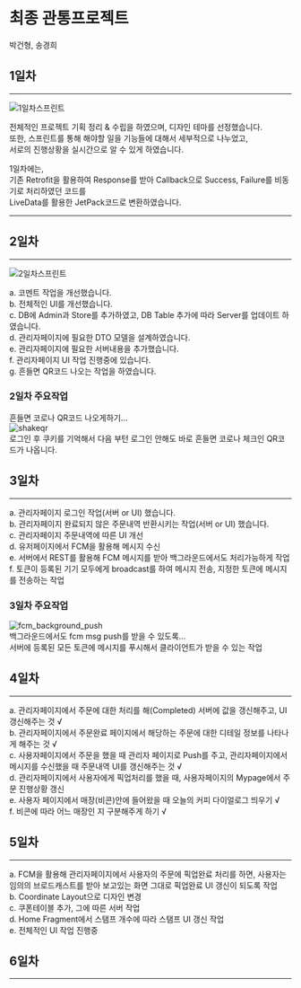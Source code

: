 # 최종 관통프로젝트
박건형, 송경희


## 1일차  
---  
![1일차스프린트](/uploads/f1bbecede5e20c58dc217c3d377b9cbf/1일차스프린트.png)  

전체적인 프로젝트 기획 정리 & 수립을 하였으며, 디자인 테마를 선정했습니다.  
또한, 스프린트를 통해 해야할 일을 기능들에 대해서 세부적으로 나누었고,  
서로의 진행상황을 실시간으로 알 수 있게 하였습니다.  
  
1일차에는,  
기존 Retrofit을 활용하여 Response를 받아 Callback으로 Success, Failure를 비동기로 처리하였던 코드를  
LiveData를 활용한 JetPack코드로 변환하였습니다.  
  
---

## 2일차  
---
![2일차스프린트](/uploads/9cb64f9b50fdceba2a0808360ef6bfda/2일차스프린트.png)  

a. 코멘트 작업을 개선했습니다.  
b. 전체적인 UI를 개선했습니다.  
c. DB에 Admin과 Store를 추가하였고, DB Table 추가에 따라 Server를 업데이트 하였습니다.  
d. 관리자페이지에 필요한 DTO 모델을 설계하였습니다.  
e. 관리자페이지에 필요한 서버내용을 추가했습니다.  
f. 관리자페이지 UI 작업 진행중에 있습니다.  
g. 흔들면 QR코드 나오는 작업을 하였습니다.  

### 2일차 주요작업  
흔들면 코로나 QR코드 나오게하기...  
![shakeqr](/uploads/528d112cea582a4e65ebbad6bf0b8126/shakeqr.gif)  
로그인 후 쿠키를 기억해서 다음 부턴 로그인 안해도 바로 흔들면 코로나 체크인 QR코드가 나옵니다.  
  

## 3일차  
---  
a. 관리자페이지 로그인 작업(서버 or UI) 했습니다.  
b. 관리자페이지 완료되지 않은 주문내역 반환시키는 작업(서버 or UI) 했습니다.  
c. 관리자페이지 주문내역에 따른 UI 개선  
d. 유저페이지에서 FCM을 활용해 메시지 수신  
e. 서버에서 REST를 활용해 FCM 메시지를 받아 백그라운드에서도 처리가능하게 작업  
f. 토큰이 등록된 기기 모두에게 broadcast를 하여 메시지 전송, 지정한 토큰에 메시지를 전송하는 작업  

### 3일차 주요작업  
![fcm_background_push](/uploads/5d90f319363b3abbb8a82d00e0dc34a5/fcm_background_push.gif)  
백그라운드에서도 fcm msg push를 받을 수 있도록...  
서버에 등록된 모든 토큰에 메시지를 푸시해서 클라이언트가 받을 수 있는 작업  


## 4일차  
---
a. 관리자페이지에서 주문에 대한 처리를 해(Completed) 서버에 값을 갱신해주고, UI 갱신해주는 것 √  
b. 관리자페이지에서 주문완료 페이지에서 해당하는 주문에 대한 디테일 정보를 나타나게 해주는 것 √  
c. 사용자페이지에서 주문을 했을 때 관리자 페이지로 Push를 주고, 관리자페이지에서 메시지를 수신했을 때 주문내역 UI를 갱신해주는 것 √  
d. 관리자페이지에서 사용자에게 픽업처리를 했을 때, 사용자페이지의 Mypage에서 주문 진행상황 갱신  
e. 사용자 페이지에서 매장(비콘)안에 들어왔을 때 오늘의 커피 다이얼로그 띄우기 √  
f. 비콘에 따라 어느 매장인 지 구분해주게 하기 √  
  
## 5일차  
---
a. FCM을 활용해 관리자페이지에서 사용자의 주문에 픽업완료 처리를 하면, 사용자는 임의의 브로드캐스트를 받아 보고있는 화면 그대로 픽업완료 UI 갱신이 되도록 작업  
b. Coordinate Layout으로 디자인 변경  
c. 쿠폰테이블 추가, 그에 따른 서버 작업  
d. Home Fragment에서 스탬프 개수에 따라 스탬프 UI 갱신 작업  
e. 전체적인 UI 작업 진행중  

## 6일차
---
